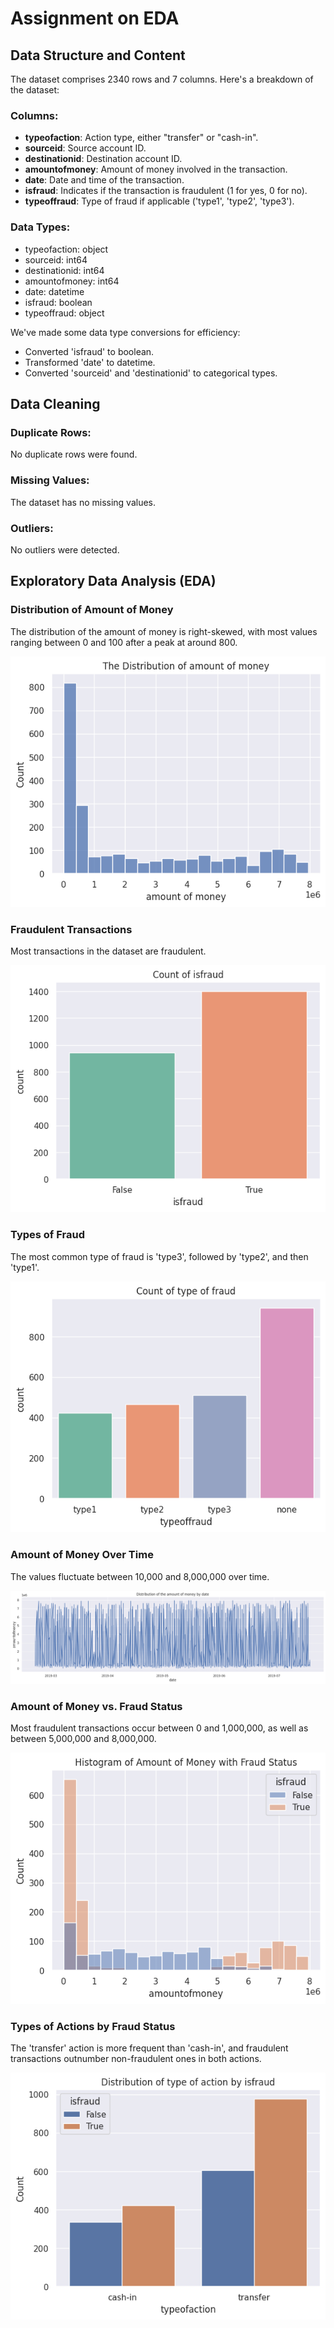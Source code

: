 <!DOCTYPE html>
<html lang="en">
<head>
    <meta charset="UTF-8">
    <meta name="viewport" content="width=device-width, initial-scale=1.0">
</head>

<body>
    <h1>Assignment on EDA</h1>
    <h2>Data Structure and Content</h2>
    <p>The dataset comprises 2340 rows and 7 columns. Here's a breakdown of the dataset:</p>
    <h3>Columns:</h3>
    <ul>
        <li><strong>typeofaction</strong>: Action type, either "transfer" or "cash-in".</li>
        <li><strong>sourceid</strong>: Source account ID.</li>
        <li><strong>destinationid</strong>: Destination account ID.</li>
        <li><strong>amountofmoney</strong>: Amount of money involved in the transaction.</li>
        <li><strong>date</strong>: Date and time of the transaction.</li>
        <li><strong>isfraud</strong>: Indicates if the transaction is fraudulent (1 for yes, 0 for no).</li>
        <li><strong>typeoffraud</strong>: Type of fraud if applicable ('type1', 'type2', 'type3').</li>
    </ul>
    <h3>Data Types:</h3>
    <ul>
        <li>typeofaction: object</li>
        <li>sourceid: int64</li>
        <li>destinationid: int64</li>
        <li>amountofmoney: int64</li>
        <li>date: datetime</li>
        <li>isfraud: boolean</li>
        <li>typeoffraud: object</li>
    </ul>
    <p>We've made some data type conversions for efficiency:</p>
    <ul>
        <li>Converted 'isfraud' to boolean.</li>
        <li>Transformed 'date' to datetime.</li>
        <li>Converted 'sourceid' and 'destinationid' to categorical types.</li>
    </ul>
    <h2>Data Cleaning</h2>
    <h3>Duplicate Rows:</h3>
    <p>No duplicate rows were found.</p>
    <h3>Missing Values:</h3>
    <p>The dataset has no missing values.</p>
    <h3>Outliers:</h3>
    <p>No outliers were detected.</p>
    <h2>Exploratory Data Analysis (EDA)</h2>
    <h3>Distribution of Amount of Money</h3>
    <p>The distribution of the amount of money is right-skewed, with most values ranging between 0 and 100 after a peak
        at around 800.</p>
    <img src="images/distribution_amountofmoney.png" alt="Distribution of Amount of Money">
    <h3>Fraudulent Transactions</h3>
    <p>Most transactions in the dataset are fraudulent.</p>
    <img src="images/count_isfraud.png" alt="Count of isfraud">
    <h3>Types of Fraud</h3>
    <p>The most common type of fraud is 'type3', followed by 'type2', and then 'type1'.</p>
    <img src="images/count_typeoffraud.png" alt="Count of type of fraud">
    <h3>Amount of Money Over Time</h3>
    <p>The values fluctuate between 10,000 and 8,000,000 over time.</p>
    <img src="images/distribution_amountofmoney_date.png" alt="Distribution of amount of money by date">
    <h3>Amount of Money vs. Fraud Status</h3>
    <p>Most fraudulent transactions occur between 0 and 1,000,000, as well as between 5,000,000 and 8,000,000.</p>
    <img src="images/histogram_amountofmoney_fraud.png" alt="Histogram of Amount of Money with Fraud Status">
    <h3>Types of Actions by Fraud Status</h3>
    <p>The 'transfer' action is more frequent than 'cash-in', and fraudulent transactions outnumber non-fraudulent ones
        in both actions.</p>
    <img src="images/distribution_typeofaction_isfraud.png" alt="Distribution of type of action by isfraud">
  
</body>

</html>
